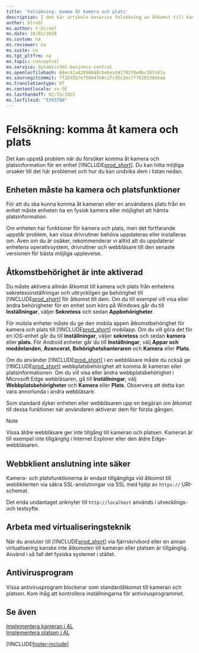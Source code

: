 ```yaml
---
title: 'Felsökning: komma åt kamera och plats'
description: I den här artikeln beskrivs felsökning av åtkomst till kamera och platsinformation i Business Central.
author: blrobl
ms.author: t-blrobl
ms.date: 10/01/2020
ms.custom: na
ms.reviewer: na
ms.suite: na
ms.tgt_pltfrm: na
ms.topic: conceptual
ms.service: dynamics365-business-central
ms.openlocfilehash: 68ec41a42898688cbebea341782f0e0bc265341a
ms.sourcegitcommit: ff2b55b7e790447e0c1fcd5c2ec7f7610338ebaa
ms.translationtype: HT
ms.contentlocale: sv-SE
ms.lasthandoff: 02/15/2021
ms.locfileid: "5393780"
---
```

# <a name="troubleshooting-accessing-camera-and-location"></a>Felsökning: komma åt kamera och plats

Det kan uppstå problem när du försöker komma åt kamera och platsinformation för en enhet [!INCLUDE[prod_short](includes/prod_short.md)]. Du kan hitta möjliga orsaker till det här problemet och hur du kan undvika dem i listan nedan.

## <a name="device-must-have-camera-and-location-capabilities"></a>Enheten måste ha kamera och platsfunktioner

För att du ska kunna komma åt kameran eller en användares plats från en enhet måste enheten ha en fysisk kamera eller möjlighet att hämta platsinformation.

Om enheten har funktioner för kamera och plats, men det fortfarande uppstår problem, kan vissa drivrutiner behöva uppdateras eller installeras om. Även om du är osäker, rekommenderar vi alltid att du uppdaterar enhetens operativsystem, drivrutiner och webbläsare till den senaste versionen för bästa möjliga upplevelse.

## <a name="access-permissions-not-enabled"></a>Åtkomstbehörighet är inte aktiverad

Du måste aktivera allmän åtkomst till kamera och plats från enhetens sekretessinställningar och uttryckligen ge behörighet till [!INCLUDE[prod_short](includes/prod_short.md)] för åtkomst till dem. Om du till exempel vill visa eller ändra behörigheter för en enhet som körs på Windows går du till **Inställningar**, väljer **Sekretess** och sedan **Appbehörigheter**. 

För mobila enheter måste du ge den mobila appen åtkomstbehörighet för kamera och plats till [!INCLUDE[prod_short](includes/prod_short.md)] mobilapp. Om du vill göra det för en iOS-enhet går du till **inställningar**, väljer **sekretess** och sedan **kamera** eller **plats**. För Android enheter går du till **Inställningar**, välj **Appar och meddelanden**, **Avancerat**, **Behörighetshanteraren** och **Kamera** eller **Plats**.

Om du använder [!INCLUDE[prod_short](includes/prod_short.md)] i en webbläsare måste du också ge [!INCLUDE[prod_short](includes/prod_short.md)] webbplatsbehörighet att komma åt kameran eller platsinformationen. Om du vill visa eller ändra webbplatsbehörighet i Microsoft Edge webbläsaren, gå till **Inställningar**, välj **Webbplatsbehörigheter** och **Kamera** eller **Plats**. Observera att detta kan vara annorlunda i andra webbläsare.

Som standard dyker enheten eller webbläsaren upp en begäran om åtkomst till dessa funktioner när användaren aktiverar dem för första gången.

> [!NOTE]  
> Vissa äldre webbläsare ger inte tillgång till kameran och platsen. Kameran är till exempel inte tillgänglig i Internet Explorer eller den äldre Edge-webbläsaren.

## <a name="web-client-connection-not-secure"></a>Webbklient anslutning inte säker

Kamera- och platsfunktionerna är endast tillgängliga vid åtkomst till webbklienten via säkra SSL-anslutningar via SSL med hjälp av `https://` URI-schemat. 

Det enda undantaget anknyter till `http://localhost` används i utvecklings- och testsyfte.


## <a name="working-with-virtualization-technologies"></a>Arbeta med virtualiseringsteknik

När du ansluter till [!INCLUDE[prod_short](includes/prod_short.md)] via fjärrskrivbord eller en annan virtualisering kanske inte åtkomsten till kameran eller platsen är tillgänglig. Använd i så fall det fysiska systemet i stället.

## <a name="antivirus-software"></a>Antivirusprogram
Vissa antivirusprogram blockerar som standardåtkomst till kameran och platsen. Kom ihåg att kontrollera inställningarna för antivirusprogrammet.

## <a name="see-also"></a>Se även
[Implementera kameran i AL](/dynamics365/business-central/dev-itpro/developer/devenv-implement-camera-al)  
[Implementera platsen i AL](/dynamics365/business-central/dev-itpro/developer/devenv-implement-location-al)


[!INCLUDE[footer-include](includes/footer-banner.md)]